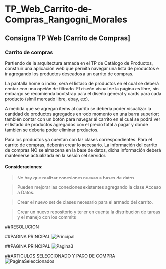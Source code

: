 # TP_Web_Carrito-de-Compras_Rangogni_Morales
## Consigna TP Web [Carrito de Compras]
### Carrito de compras
Partiendo de la arquitectura armada en el TP de Catálogo de Productos, construir una aplicación web que permita navegar una lista de productos e ir agregando los productos deseados a un carrito de compras. 

La pantalla home o index, será el listado de productos en el cual se deberá contar con una opción de filtrado. El diseño visual de la página es libre, sin embargo se recomienda bootstrap para el diseño general y cards para cada producto (símil mercado libre, ebay, etc).

A medida que se agregan items al carrito se debería poder visualizar la cantidad de productos agregados en todo momento en una barra superior; también contar con un botón para navegar al carrito en el cual se podrá ver el listado de productos agregados con el precio total a pagar y donde también se debería poder eliminar productos.



Para los productos ya cuentan con las clases correspondientes. Para el carrito de compras, deberán crear lo necesario. La información del carrito de compras NO se almacena en la base de datos, dicha información deberá mantenerse actualizada en la sesión del servidor.



#### Consideraciones:

> No hay que realizar conexiones nuevas a bases de datos.

> Pueden mejorar las conexiones existentes agregando la clase Acceso a Datos.

> Crear el nuevo set de clases necesario para el armado del carrito.

> Crear un nuevo repositorio y tener en cuenta la distribución de tareas y el manejo con los commits

##RESOLUCION

##PAGINA PRINCIPAL
![Principal](https://user-images.githubusercontent.com/84431245/196056142-464a9b70-b401-4100-9e0a-5ce1c377a284.png)

##PAGINA PRINCIPAL
![Pagina3](https://user-images.githubusercontent.com/84431245/196056161-d196bae3-1207-4c8d-983c-0afd50a81769.png)

##ARTICULOS SELECCIONADO Y PAGO DE COMPRA
![PaginaSeleccionados](https://user-images.githubusercontent.com/84431245/196056179-e2b0be13-b4ad-4f3b-8d9a-bc6b2e76fc17.png)
